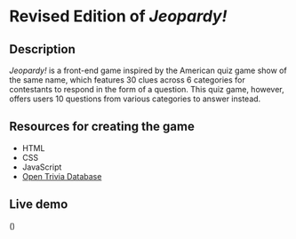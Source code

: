 # Revised Edition of _Jeopardy!_

## Description
_Jeopardy!_ is a front-end game inspired by the American quiz game show of the same name, which features 30 clues across 6 categories for contestants to respond in the form of a question. This quiz game, however, offers users 10 questions from various categories to answer instead.

## Resources for creating the game
- HTML
- CSS
- JavaScript
- [Open Trivia Database](https://opentdb.com/)

## Live demo
()
